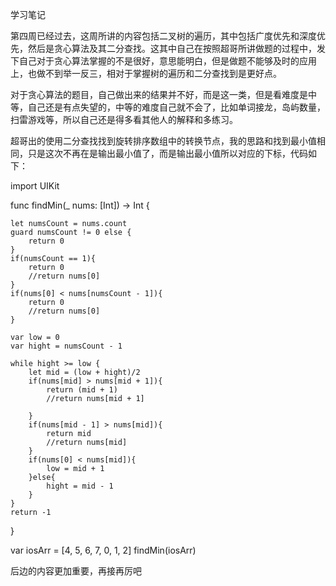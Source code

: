 学习笔记

第四周已经过去，这周所讲的内容包括二叉树的遍历，其中包括广度优先和深度优先，然后是贪心算法及其二分查找。这其中自己在按照超哥所讲做题的过程中，发下自己对于贪心算法掌握的不是很好，意思能明白，但是做题不能够及时的应用上，也做不到举一反三，相对于掌握树的遍历和二分查找到是更好点。

对于贪心算法的题目，自己做出来的结果并不好，而是这一类，但是看难度是中等，自己还是有点失望的，中等的难度自己就不会了，比如单词接龙，岛屿数量，扫雷游戏等，所以自己还是得多看其他人的解释和多练习。

超哥出的使用二分查找找到旋转排序数组中的转换节点，我的思路和找到最小值相同，只是这次不再在是输出最小值了，而是输出最小值所以对应的下标，代码如下：


import UIKit

func findMin(_ nums: [Int]) -> Int {
    
    let numsCount = nums.count
    guard numsCount != 0 else {
        return 0
    }
    if(numsCount == 1){
        return 0
        //return nums[0]
    }
    if(nums[0] < nums[numsCount - 1]){
        return 0
        //return nums[0]
    }
    
    var low = 0
    var hight = numsCount - 1
    
    while hight >= low {
        let mid = (low + hight)/2
        if(nums[mid] > nums[mid + 1]){
            return (mid + 1)
            //return nums[mid + 1]
            
        }
        if(nums[mid - 1] > nums[mid]){
            return mid
            //return nums[mid]
        }
        if(nums[0] < nums[mid]){
            low = mid + 1
        }else{
            hight = mid - 1
        }
    }
    return -1
    
}

var iosArr = [4, 5, 6, 7, 0, 1, 2]
findMin(iosArr)


后边的内容更加重要，再接再厉吧
